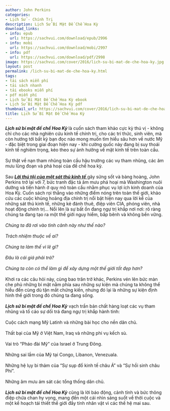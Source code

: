 ```yaml
---
author: John Perkins
categories:
- Lịch Sử - Chính Trị
description: Lịch Sử Bí Mật Đế Chế Hoa Kỳ
download_links:
- info: epub
  url: https://sachvui.com/download/epub/2996
- info: mobi
  url: https://sachvui.com/download/mobi/2997
- info: pdf
  url: https://sachvui.com/download/pdf/2998
image: https://sachvui.com/cover/2016/lich-su-bi-mat-de-che-hoa-ky.jpg
layout: post
permalink: /lich-su-bi-mat-de-che-hoa-ky.html
tags:
- tải sách miễn phí
- tải sách nhanh
- tải ebooks miễn phí
- pdf miễn phí
- Lịch Sử Bí Mật Đế Chế Hoa Kỳ ebook
- Lịch Sử Bí Mật Đế Chế Hoa Kỳ pdf
thumbnail_url: https://sachvui.com/cover/2016/lich-su-bi-mat-de-che-hoa-ky.jpg
title: Lịch Sử Bí Mật Đế Chế Hoa Kỳ
---
```


 <div class="item-desc text-justify"> <p><em><strong>Lịch sử bí mật đế chế Hoa Kỳ </strong></em>là cuốn sách tham khảo cực kỳ thú vị - không chỉ cho các nhà nghiên cứu kinh tế chính trị, cho các trí thức, sinh viên, mà còn hướng tới bất kỳ bạn đọc nào mong muốn tìm hiểu sâu hơn về nước Mỹ - đặc biệt trong giai đoạn hiện nay - khi cường quốc này đang bị suy thoái kinh tế nghiêm trọng, kéo theo sự ảnh hưởng về mặt kinh tế trên toàn cầu.<br><br>Sự thật về nạn tham nhũng toàn cầu hậu trường các vụ tham nhũng, các âm mưu lũng đoạn và phá hoại của đế chế hoa kỳ.<br><br>Sau <a href="https://sachvui.com/ebook/loi-thu-toi-cua-mot-sat-thu-kinh-te.364.html"><em><strong>Lời thú tội của một sát thủ kinh tế</strong></em> </a>gây sửng sốt và bàng hoàng, John Perkins trở lại với 7, bức tranh đặc tả âm mưu phá hoại mà Washington nuôi dưỡng và tiến hành ở quy mô toàn cầu nhằm phục vụ lợi ích kinh doanh của Hoa Kỳ. Cuốn sách rọi thẳng vào những điểm nóng trên toàn thế giới, khảo cứu các cuộc khủng hoảng địa chính trị nổi bật hiện nay qua lời kể của những sát thủ kinh tế, những kẻ đánh thuê, điệp viên CIA, phóng viên, nhà hoạt động chính trị… Nổi lên là sự bất ổn đang ngự trị khắp nơi nơi: rõ ràng chúng ta đang tạo ra một thế giới nguy hiểm, bấp bênh và không bền vững.<br><br><em>Chúng ta đã rơi vào tình cảnh này như thế nào?<br><br>Trách nhiệm thuộc về ai?<br><br>Chúng ta làm thế vì lẽ gì?<br><br>Đâu là cái giá phải trả?<br><br>Chúng ta còn có thể làm gì để xây dựng một thế giới tốt đẹp hơn?</em><br><br>Khơi ra các câu hỏi này, cùng bao trăn trở khác, Perkins vén lên bức màn che phủ những bí mật nằm phía sau những sự kiện mà chúng ta không thể hiểu đến cùng dù tận mắt chứng kiến, nhưng đó lại là những sự kiện định hình thế giới trong đó chúng ta đang sống.<br><br><em><strong>Lịch sử bí mật đế chế Hoa Kỳ</strong></em> vạch trần bản chất hàng loạt các vụ tham nhũng và tố cáo sự dối trá đang ngự trị khắp hành tinh:<br><br>Cuộc cách mạng Mỹ Latinh và những bài học cho nền dân chủ.<br><br>Thất bại của Mỹ ở Việt Nam, Iraq và những phi vụ kếch sù.<br><br>Vai trò “Pháo đài Mỹ” của Israel ở Trung Đông.<br><br>Những sai lầm của Mỹ tại Congo, Libanon, Venezuala.<br><br>Những hệ lụy bi thảm của “Sự sụp đổ kinh tế châu Á” và “Sự hồi sinh châu Phi”.<br><br>Những âm mưu ám sát các tổng thống dân chủ.<br><br><strong><em>Lịch sử bí mật đế chế Hoa Kỳ</em></strong> cũng là lời báo động, cảnh tỉnh và bức thông điệp chứa chan hy vọng, mang đến một cái nhìn sáng suốt về thời cuộc và một kế hoạch tái thiết thế giới đầy tính nhân vật vì các thế hệ mai sau.</p> </div>